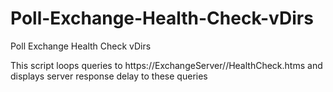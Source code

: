 # Poll-Exchange-Health-Check-vDirs
Poll Exchange Health Check vDirs

This script loops queries to https://ExchangeServer/<VDIR>/HealthCheck.htms and displays server response delay to these queries
  
  
  
  

